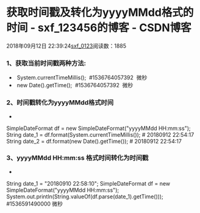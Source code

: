 # 获取时间戳及转化为yyyyMMdd格式的时间 - sxf_123456的博客 - CSDN博客
2018年09月12日 22:39:24[sxf_0123](https://me.csdn.net/sxf_123456)阅读数：1885
### 1、获取当前时间戳两种方法:
-  System.currentTimeMillis();  #1536764057392  微秒
-  new Date().getTime();  #1536764057392  微秒
### 2、时间戳转化为yyyyMMdd格式时间
- 
SimpleDateFormat df = new SimpleDateFormat("yyyyMMdd HH:mm:ss");
String date_1 = df.format(System.currentTimeMillis()); # 20180912 22:54:17
String date_2 = df.format(new Date().getTime()); # 20180912 22:54:17
### 3、yyyyMMdd HH:mm:ss 格式时间转化为时间戳
- 
String date_1 = "20180910 22:58:10";
SimpleDateFormat df = new SimpleDateFormat("yyyyMMdd HH:mm:ss");
System.out.println(String.valueOf(df.parse(date_1).getTime())); #1536591490000  微秒
